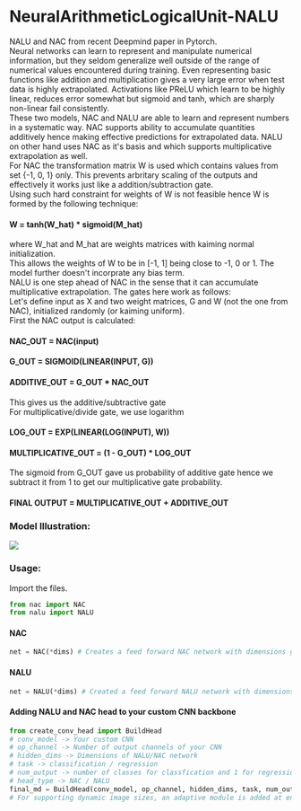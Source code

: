 # NeuralArithmeticLogicalUnit-NALU
NALU and NAC from recent Deepmind paper in Pytorch. </br>
Neural networks can learn to represent and manipulate numerical information, but they seldom generalize well outside of the range of numerical values encountered during training. Even representing basic functions like addition and multiplication gives a very large error when test data is highly extrapolated. Activations like PReLU which learn to be highly linear, reduces error somewhat but sigmoid and tanh, which are sharply non-linear fail consistently.</br>
These two models, NAC and NALU are able to learn and represent numbers in a systematic way. NAC supports ability to accumulate quantities additively hence making effective predictions for extrapolated data. NALU on other hand uses NAC as it's basis and which supports multiplicative extrapolation as well.</br>
For NAC the transformation matrix W is used which contains values from set {-1, 0, 1} only. This prevents arbritary scaling of the outputs and effectively it works just like a addition/subtraction gate. </br>
Using such hard constraint for weights of W is not feasible hence W is formed by the following technique:
#### W = tanh(W_hat) * sigmoid(M_hat)
where W_hat and M_hat are weights matrices with kaiming normal initialization.</br>
This allows the weights of W to be in [-1, 1] being close to -1, 0 or 1. The model further doesn't incorprate any bias term.</br>
NALU is one step ahead of NAC in the sense that it can accumulate multiplicative extrapolation. The gates here work as follows:</br>
Let's define input as X and two weight matrices, G and W (not the one from NAC), initialized randomly (or kaiming uniform).</br>
First the NAC output is calculated:
#### NAC_OUT = NAC(input)
#### G_OUT = SIGMOID(LINEAR(INPUT, G))
#### ADDITIVE_OUT = G_OUT * NAC_OUT
This gives us the additive/subtractive gate</br>
For multiplicative/divide gate, we use logarithm
#### LOG_OUT = EXP(LINEAR(LOG(INPUT), W))
#### MULTIPLICATIVE_OUT = (1 - G_OUT) * LOG_OUT
The sigmoid from G_OUT gave us probability of additive gate hence we subtract it from 1 to get our multiplicative gate probability.
#### FINAL OUTPUT = MULTIPLICATIVE_OUT + ADDITIVE_OUT
### Model Illustration:
![](https://github.com/kevinzakka/NALU-pytorch/blob/master/imgs/arch.png)
### Usage:
Import the files.</br>
```python
from nac import NAC
from nalu import NALU
```
#### NAC
```python
net = NAC(*dims) # Creates a feed forward NAC network with dimensions given
```
#### NALU
```python
net = NALU(*dims) # Created a feed forward NALU network with dimensions given
```
#### Adding NALU and NAC head to your custom CNN backbone
```python
from create_conv_head import BuildHead
# conv_model -> Your custom CNN
# op_channel -> Number of output channels of your CNN
# hidden_dims -> Dimensions of NALU/NAC network
# task -> classification / regression
# num_output -> number of classes for classfication and 1 for regression
# head_type -> NAC / NALU
final_md = BuildHead(conv_model, op_channel, hidden_dims, task, num_outputs, head_type)
# For supporting dynamic image sizes, an adaptive module is added at end of CNN. Will soon add feature to disable it
```
